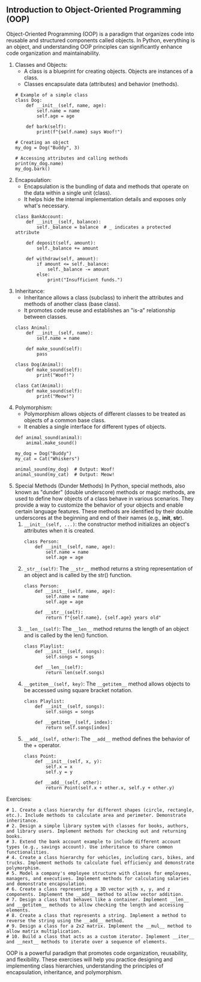 Introduction to Object-Oriented Programming (OOP)
-------------------------------------------------
Object-Oriented Programming (OOP) is a paradigm that organizes code into reusable and structured components called objects. In Python, everything is an object, and understanding OOP principles can significantly enhance code organization and maintainability.

1) Classes and Objects:
    - A class is a blueprint for creating objects. Objects are instances of a class.
    - Classes encapsulate data (attributes) and behavior (methods).
    ```
    # Example of a simple class
    class Dog:
        def __init__(self, name, age):
            self.name = name
            self.age = age

        def bark(self):
            print(f"{self.name} says Woof!")

    # Creating an object
    my_dog = Dog("Buddy", 3)

    # Accessing attributes and calling methods
    print(my_dog.name)
    my_dog.bark()
    ```
2) Encapsulation:
    - Encapsulation is the bundling of data and methods that operate on the data within a single unit (class).
    - It helps hide the internal implementation details and exposes only what's necessary.
    ```
    class BankAccount:
        def __init__(self, balance):
            self._balance = balance  # _ indicates a protected attribute

        def deposit(self, amount):
            self._balance += amount

        def withdraw(self, amount):
            if amount <= self._balance:
                self._balance -= amount
            else:
                print("Insufficient funds.")
    ```
3) Inheritance:
    - Inheritance allows a class (subclass) to inherit the attributes and methods of another class (base class).
    - It promotes code reuse and establishes an "is-a" relationship between classes.
    ```
    class Animal:
        def __init__(self, name):
            self.name = name

        def make_sound(self):
            pass

    class Dog(Animal):
        def make_sound(self):
            print("Woof!")

    class Cat(Animal):
        def make_sound(self):
            print("Meow!")
    ```
4) Polymorphism:
    - Polymorphism allows objects of different classes to be treated as objects of a common base class.
    - It enables a single interface for different types of objects.
    ```
    def animal_sound(animal):
        animal.make_sound()

    my_dog = Dog("Buddy")
    my_cat = Cat("Whiskers")

    animal_sound(my_dog)  # Output: Woof!
    animal_sound(my_cat)  # Output: Meow!
    ```
5) Special Methods (Dunder Methods)
    In Python, special methods, also known as "dunder" (double underscore) methods or magic methods, are used to define how objects of a class behave in various scenarios. They provide a way to customize the behavior of your objects and enable certain language features. These methods are identified by their double underscores at the beginning and end of their names (e.g., __init__, __str__).
    1) `__init__(self, ...)`: the constructor method initializes an object's attributes when it is created.
        ```
        class Person:
            def __init__(self, name, age):
                self.name = name
                self.age = age
        ```
    2) `_str__(self)`: The `__str__` method returns a string representation of an object and is called by the str() function.
        ```
        class Person:
            def __init__(self, name, age):
                self.name = name
                self.age = age

            def __str__(self):
                return f"{self.name}, {self.age} years old"

        ```
    3) `__len__(self)`: The `__len__` method returns the length of an object and is called by the len() function.
        ```
        class Playlist:
            def __init__(self, songs):
                self.songs = songs

            def __len__(self):
                return len(self.songs)
        ```
    4) `__getitem__(self, key)`: The `__getitem__` method allows objects to be accessed using square bracket notation.
        ```
        class Playlist:
            def __init__(self, songs):
                self.songs = songs

            def __getitem__(self, index):
                return self.songs[index]
        ```
    5) `__add__(self, other)`: The `__add__` method defines the behavior of the + operator.
        ```
        class Point:
            def __init__(self, x, y):
                self.x = x
                self.y = y

            def __add__(self, other):
                return Point(self.x + other.x, self.y + other.y)
        ```

Exercises:
```
# 1. Create a class hierarchy for different shapes (circle, rectangle, etc.). Include methods to calculate area and perimeter. Demonstrate inheritance.
# 2. Design a simple library system with classes for books, authors, and library users. Implement methods for checking out and returning books.
# 3. Extend the bank account example to include different account types (e.g., savings account). Use inheritance to share common functionalities.
# 4. Create a class hierarchy for vehicles, including cars, bikes, and trucks. Implement methods to calculate fuel efficiency and demonstrate polymorphism.
# 5. Model a company's employee structure with classes for employees, managers, and executives. Implement methods for calculating salaries and demonstrate encapsulation.
# 6. Create a class representing a 3D vector with x, y, and z components. Implement the __add__ method to allow vector addition.
# 7. Design a class that behaves like a container. Implement __len__ and __getitem__ methods to allow checking the length and accessing elements.
# 8. Create a class that represents a string. Implement a method to reverse the string using the __add__ method.
# 9. Design a class for a 2x2 matrix. Implement the __mul__ method to allow matrix multiplication.
# 10. Build a class that acts as a custom iterator. Implement __iter__ and __next__ methods to iterate over a sequence of elements.
```

OOP is a powerful paradigm that promotes code organization, reusability, and flexibility. These exercises will help you practice designing and implementing class hierarchies, understanding the principles of encapsulation, inheritance, and polymorphism.